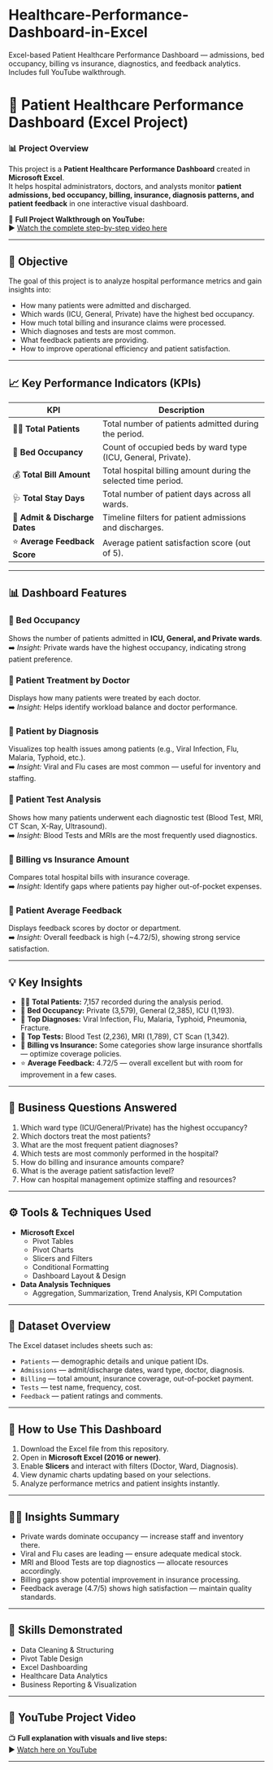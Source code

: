 # Healthcare-Performance-Dashboard-in-Excel
Excel-based Patient Healthcare Performance Dashboard — admissions, bed occupancy, billing vs insurance, diagnostics, and feedback analytics. Includes full YouTube walkthrough.

# 🏥 Patient Healthcare Performance Dashboard (Excel Project)

### 📊 Project Overview
This project is a **Patient Healthcare Performance Dashboard** created in **Microsoft Excel**.  
It helps hospital administrators, doctors, and analysts monitor **patient admissions, bed occupancy, billing, insurance, diagnosis patterns, and patient feedback** in one interactive visual dashboard.

🎥 **Full Project Walkthrough on YouTube:**  
▶️ [Watch the complete step-by-step video here](https://www.youtube.com/watch?v=ZAmZRj3reNU&list=PL_UiecRWVf3sMakGKaPoddaKAiTsLNY2x&index=12)

---

## 🎯 **Objective**
The goal of this project is to analyze hospital performance metrics and gain insights into:
- How many patients were admitted and discharged.
- Which wards (ICU, General, Private) have the highest bed occupancy.
- How much total billing and insurance claims were processed.
- Which diagnoses and tests are most common.
- What feedback patients are providing.
- How to improve operational efficiency and patient satisfaction.

---

## 📈 **Key Performance Indicators (KPIs)**
| KPI | Description |
|-----|--------------|
| 🧍‍♂️ **Total Patients** | Total number of patients admitted during the period. |
| 🏥 **Bed Occupancy** | Count of occupied beds by ward type (ICU, General, Private). |
| 💰 **Total Bill Amount** | Total hospital billing amount during the selected time period. |
| 🩺 **Total Stay Days** | Total number of patient days across all wards. |
| 📅 **Admit & Discharge Dates** | Timeline filters for patient admissions and discharges. |
| ⭐ **Average Feedback Score** | Average patient satisfaction score (out of 5). |

---

## 📊 **Dashboard Features**
### 🔹 Bed Occupancy
Shows the number of patients admitted in **ICU, General, and Private wards**.  
➡️ *Insight:* Private wards have the highest occupancy, indicating strong patient preference.

### 🔹 Patient Treatment by Doctor
Displays how many patients were treated by each doctor.  
➡️ *Insight:* Helps identify workload balance and doctor performance.

### 🔹 Patient by Diagnosis
Visualizes top health issues among patients (e.g., Viral Infection, Flu, Malaria, Typhoid, etc.).  
➡️ *Insight:* Viral and Flu cases are most common — useful for inventory and staffing.

### 🔹 Patient Test Analysis
Shows how many patients underwent each diagnostic test (Blood Test, MRI, CT Scan, X-Ray, Ultrasound).  
➡️ *Insight:* Blood Tests and MRIs are the most frequently used diagnostics.

### 🔹 Billing vs Insurance Amount
Compares total hospital bills with insurance coverage.  
➡️ *Insight:* Identify gaps where patients pay higher out-of-pocket expenses.

### 🔹 Patient Average Feedback
Displays feedback scores by doctor or department.  
➡️ *Insight:* Overall feedback is high (~4.72/5), showing strong service satisfaction.

---

## 💡 **Key Insights**
- 🧍‍♂️ **Total Patients:** 7,157 recorded during the analysis period.  
- 🏥 **Bed Occupancy:** Private (3,579), General (2,385), ICU (1,193).  
- 💊 **Top Diagnoses:** Viral Infection, Flu, Malaria, Typhoid, Pneumonia, Fracture.  
- 🧪 **Top Tests:** Blood Test (2,236), MRI (1,789), CT Scan (1,342).  
- 💸 **Billing vs Insurance:** Some categories show large insurance shortfalls — optimize coverage policies.  
- ⭐ **Average Feedback:** 4.72/5 — overall excellent but with room for improvement in a few cases.

---

## 🧠 **Business Questions Answered**
1. Which ward type (ICU/General/Private) has the highest occupancy?  
2. Which doctors treat the most patients?  
3. What are the most frequent patient diagnoses?  
4. Which tests are most commonly performed in the hospital?  
5. How do billing and insurance amounts compare?  
6. What is the average patient satisfaction level?  
7. How can hospital management optimize staffing and resources?

---

## ⚙️ **Tools & Techniques Used**
- **Microsoft Excel**
  - Pivot Tables
  - Pivot Charts
  - Slicers and Filters
  - Conditional Formatting
  - Dashboard Layout & Design
- **Data Analysis Techniques**
  - Aggregation, Summarization, Trend Analysis, KPI Computation

---

## 🧾 **Dataset Overview**
The Excel dataset includes sheets such as:
- `Patients` — demographic details and unique patient IDs.  
- `Admissions` — admit/discharge dates, ward type, doctor, diagnosis.  
- `Billing` — total amount, insurance coverage, out-of-pocket payment.  
- `Tests` — test name, frequency, cost.  
- `Feedback` — patient ratings and comments.  

---

## 🧭 **How to Use This Dashboard**
1. Download the Excel file from this repository.  
2. Open in **Microsoft Excel (2016 or newer)**.  
3. Enable **Slicers** and interact with filters (Doctor, Ward, Diagnosis).  
4. View dynamic charts updating based on your selections.  
5. Analyze performance metrics and patient insights instantly.

---

## 🧑‍⚕️ **Insights Summary**
- Private wards dominate occupancy — increase staff and inventory there.  
- Viral and Flu cases are leading — ensure adequate medical stock.  
- MRI and Blood Tests are top diagnostics — allocate resources accordingly.  
- Billing gaps show potential improvement in insurance processing.  
- Feedback average (4.7/5) shows high satisfaction — maintain quality standards.

---

## 🧰 **Skills Demonstrated**
- Data Cleaning & Structuring  
- Pivot Table Design  
- Excel Dashboarding  
- Healthcare Data Analytics  
- Business Reporting & Visualization  

---

## 🎥 **YouTube Project Video**
📺 **Full explanation with visuals and live steps:**  
▶️ [Watch here on YouTube](https://www.youtube.com/watch?v=ZAmZRj3reNU&list=PL_UiecRWVf3sMakGKaPoddaKAiTsLNY2x&index=12)

---
